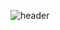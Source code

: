 ![header](https://capsule-render.vercel.app/api?type=waving&color=fffdd&height=300&section=header&text=capsule%20render&fontSize=90)
